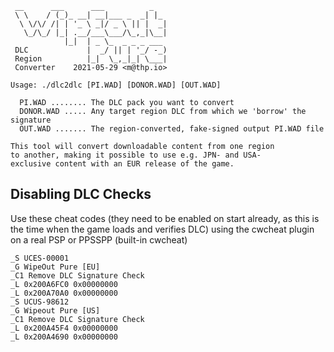 ```
 __      ___      ___          _
 \ \    / (_)_ __| __|___ _  _| |_
  \ \/\/ /| | '_ \ _|/ _ \ || |  _|
   \_/\_/ |_| .__/___\___/\_,_|\__|
            |_|  | _ \_  _ _ _ ___
 DLC             |  _/ || | '_/ -_)
 Region          |_|  \_,_|_| \___|
 Converter    2021-05-29 <m@thp.io>

Usage: ./dlc2dlc [PI.WAD] [DONOR.WAD] [OUT.WAD]

  PI.WAD ........ The DLC pack you want to convert
  DONOR.WAD ..... Any target region DLC from which we 'borrow' the signature
  OUT.WAD ....... The region-converted, fake-signed output PI.WAD file

This tool will convert downloadable content from one region
to another, making it possible to use e.g. JPN- and USA-
exclusive content with an EUR release of the game.
```

Disabling DLC Checks
--------------------

Use these cheat codes (they need to be enabled on start already,
as this is the time when the game loads and verifies DLC) using
the cwcheat plugin on a real PSP or PPSSPP (built-in cwcheat)

```
_S UCES-00001
_G WipeOut Pure [EU]
_C1 Remove DLC Signature Check
_L 0x200A6FC0 0x00000000
_L 0x200A70A0 0x00000000
_S UCUS-98612
_G Wipeout Pure [US]
_C1 Remove DLC Signature Check
_L 0x200A45F4 0x00000000
_L 0x200A4690 0x00000000
```
